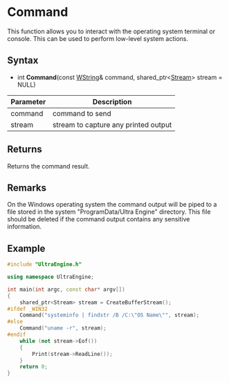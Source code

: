 # Command

This function allows you to interact with the operating system terminal or console. This can be used to perform low-level system actions.

## Syntax

- int **Command**(const [WString](WString.md)& command, shared_ptr<[Stream](Stream.md)\> stream = NULL)

| Parameter | Description |
|---|---|
| command | command to send |
| stream | stream to capture any printed output |

## Returns

Returns the command result.

## Remarks

On the Windows operating system the command output will be piped to a file stored in the system "ProgramData/Ultra Engine" directory. This file should be deleted if the command output contains any sensitive information.

## Example

```c++
#include "UltraEngine.h"

using namespace UltraEngine;

int main(int argc, const char* argv[])
{
	shared_ptr<Stream> stream = CreateBufferStream();
#ifdef _WIN32
	Command("systeminfo | findstr /B /C:\"OS Name\"", stream);
#else
	Command("uname -r", stream);
#endif
	while (not stream->Eof())
	{
		Print(stream->ReadLine());
	}
	return 0;
}
```

